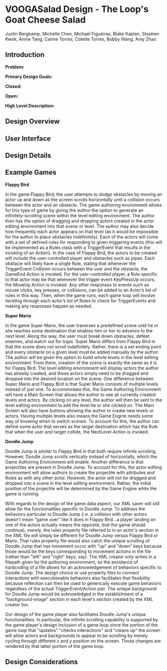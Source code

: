 # VOOGASalad Design - The Loop's Goat Cheese Salad

Justin Bergkamp, Michelle Chen, Michael Figueiras, Blake Kaplan, Stephen Kwok, Annie Tang, Carine Torres, Colette Torres, Bobby Wang, Amy Zhao

## Introduction

**Problem:** 

**Primary Design Goals:** 

**Closed:** 

**Open:** 

**High Level Description:** 

## Design Overview


## User Interface


## Design Details

## Example Games	

**Flappy Bird**

In the game Flappy Bird, the user attempts to dodge obstacles by moving an actor up and down as the screen scrolls horizontally until a collision occurs between the actor and an obstacle. The game authoring environment allows for this type of game by giving the author the option to generate an infinitely-scrolling scene within the level editing environment. The author then has the option of dragging and dropping actors created in the actor editing environment into that scene or level. The author may also decide how frequently each actor appears on that level (as it would be impossible for the author to place obstacles indefinitely). Each of the actors will come with a set of defined rules for responding to given triggering events (this will be implemented as a Rules class with a TriggerEvent that results in the invoking of an Action). In the case of Flappy Bird, the actors to be created will include the user-controlled player and obstacles such as pipes. Each obstacle will likely have a single Rule, stating that whenever the TriggerEvent Collision occurs between the user and the obstacle, the GameEnd Action is invoked. For the user-controlled player, a Rule specific to that actor may be that whenever the trigger event KeyPressUp occurs, the MoveUp Action is invoked. Any other responses to events such as mouse clicks, key presses, or collisions, can be added to an Actor’s list of rules in this way. Then, when the game runs, each game loop will involve iterating through each actor’s list of Rules to check for TriggerEvents and making any responses happen as needed. 

**Super Mario**

In the game Super Mario, the user traverses a predefined scene until he or she reaches some destination that enables him or her to advance to the next level. Along the way, the user must break down obstacles, defeat enemies, and watch out for traps. Super Mario differs from Flappy Bird in that the scene does not scroll indefinitely. Rather, there is a set ending point and every obstacle on a given level must be added manually by the author. The author will be given the option to build whole levels in the level editing environment. From there, creation of the scene is exactly the same as it is for Flappy Bird. The level editing environment will display actors the author has already created, and those actors simply need to be dragged and dropped into the desired location on the scene. One difference between Super Mario and Flappy Bird is that Super Mario consists of multiple levels instead of just one. To accommodate this, the Game Authoring Environment will have a Main Screen that allows the author to see all currently created levels and actors. By clicking on any level, the author will then be sent to the level editing environment to edit the level he or she clicked on. The Main Screen will also have buttons allowing the author to create new levels or actors. Having multiple levels also means the Game Engine needs some way of knowing when to switch scenes. To account for this, the author can define some actor that serves as the target destination which has the Rule that when the user and target collide, the NextLevel Action is invoked. 

**Doodle Jump**

Doodle Jump is similar to Flappy Bird in that both require infinite scrolling. However, Doodle Jump scrolls vertically instead of horizontally, which the Game Authoring Environment will enable. Another difference is that projectiles are present in Doodle Jump. To account for this, the actor editing environment will allow authors to create the projectile with attributes and Rules as with any other actor. However, the actor will not be dragged and dropped into a scene in the level editing environment. Rather, the initial position of the projectile will be determined by the Game Engine while the game is running.

With regards to the design of the game data aspect, our XML saver will still allow for the functionalities specific to Doodle Jump.  To address the behaviors particular to Doodle Jump (i.e. a collision with other actors doesn't mean "game over" like it does in Flappy Bird...a player landing on one of the actors actually means the opposite, that the game should continue), merely, the rules property file referred to in an actor's section in the XML file will simply be different for Doodle Jump versus Flappy Bird or Mario.  That rules property file would also catch the unique scrolling of Doodle Jump that has movement occur with "up" and "down" keys because those would be the keys corresponding to movement actions in the file (rather than "left" and "right" keys, say). The XML creator only writes in a filepath given by the authoring environment, so the avoidance of hardcoding of a file allows for an acknowledgement of behaviors specific to Doodle Jump.  The design choice to use property files to connect interactions with executionable behaviors also facilitates that flexibility because reflection can then be used to generically execute game behaviors regardless of the actual TriggerEvent/Action pair.  The unique background for Doodle Jump would be acknowledged in the establishment of a "background-image" section in each level's section created by the XML creator too.

Our design of the game player also facilitates Doodle Jump's unique functionalities. In particular, the infinite scrolling capability is supported by the game player's design inclusion of a game loop since the portion of the game loop that "updates" "checks interactions" and "cleans up" the screen will allow actors and backgrounds to appear to be scrolling by merely cycling through different x and y position on the screen.  Those changes are rendered by that latter portion of the game loop.  




## Design Considerations
